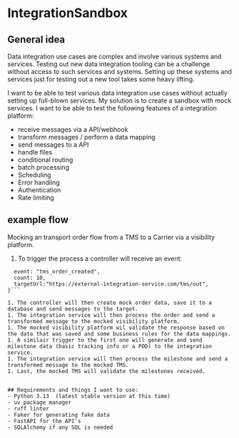 # IntegrationSandbox

## General idea
Data integration use cases are complex and involve various systems and services. Testing out new data integration tooling can be a challenge without access to such services and systems. Setting up these systems and services just for testing out a new tool takes some heavy lifting.

I want to be able to test various data integration use cases without actually setting up full-blown services. 
My solution is to create a sandbox with mock services. I want to be able to test the following features of a integration platform:
- receive messages via a API/webhook
- transform messages / perform a data mapping
- send messages to a API
- handle files
- conditional routing
- batch processing
- Scheduling
- Error handling
- Authentication
- Rate limiting

## example flow
Mocking an transport order flow from a TMS to a Carrier via a visibility platform.

1. To trigger the process a controller will receive an event:
```{
  event: "tms_order_created",
  count: 10,
  targetUrl:"https://external-integration-service.com/tms/out",
}```

1. The controller will then create mock order data, save it to a database and send messages to the target.
1. The integration service will then process the order and send a transformed message to the mocked visibility platform.
1. The mocked visibility platform wil validate the response based on the data that was saved and some business rules for the data mappings.
1. A similair trigger to the first one will generate and send milestone data (basic tracking info or a POD) to the integration service.
1. The integration service will then process the milestone and send a transformed message to the mocked TMS.
1. Last, the mocked TMS will validate the milestones received.

 
## Requirements and things I want to use:
- Python 3.13  (latest stable version at this time)
- uv package manager
- ruff linter
- Faker for generating fake data
- FastAPI for the API's
- SQLAlchemy if any SQL is needed

